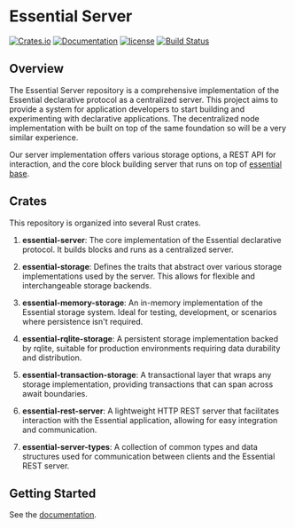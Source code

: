 # Essential Server
[![Crates.io][crates-badge]][crates-url]
[![Documentation][docs-badge]][docs-url]
[![license][apache-badge]][apache-url]
[![Build Status][actions-badge]][actions-url]

[crates-badge]: https://img.shields.io/crates/v/essential-server.svg
[crates-url]: https://crates.io/crates/essential-server
[docs-badge]: https://docs.rs/essential-server/badge.svg
[docs-url]: https://docs.rs/essential-server
[apache-badge]: https://img.shields.io/badge/license-APACHE-blue.svg
[apache-url]: LICENSE
[actions-badge]: https://github.com/essential-contributions/essential-server/workflows/ci/badge.svg
[actions-url]:https://github.com/essential-contributions/essential-server/actions

## Overview

The Essential Server repository is a comprehensive implementation of the Essential declarative protocol as a centralized server. This project aims to provide a system for application developers to start building and experimenting with declarative applications. The decentralized node implementation with be built on top of the same foundation so will be a very similar experience.

Our server implementation offers various storage options, a REST API for interaction, and the core block building server that runs on top of [essential base](https://github.com/essential-contributions/essential-base).

## Crates

This repository is organized into several Rust crates.

1. **essential-server**: The core implementation of the Essential declarative protocol. It builds blocks and runs as a centralized server.

2. **essential-storage**: Defines the traits that abstract over various storage implementations used by the server. This allows for flexible and interchangeable storage backends.

3. **essential-memory-storage**: An in-memory implementation of the Essential storage system. Ideal for testing, development, or scenarios where persistence isn't required.

4. **essential-rqlite-storage**: A persistent storage implementation backed by rqlite, suitable for production environments requiring data durability and distribution.

5. **essential-transaction-storage**: A transactional layer that wraps any storage implementation, providing transactions that can span across await boundaries.

6. **essential-rest-server**: A lightweight HTTP REST server that facilitates interaction with the Essential application, allowing for easy integration and communication.

7. **essential-server-types**: A collection of common types and data structures used for communication between clients and the Essential REST server.

## Getting Started

See the [documentation](https://docs.essential.builders/).
